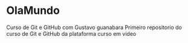 # OlaMundo
 Curso de Git e GitHub com Gustavo guanabara
 Primeiro repositorio do curso de Git e GitHub da plataforma curso em video